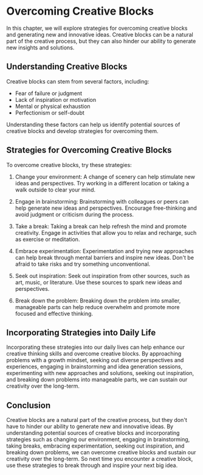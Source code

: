 Overcoming Creative Blocks
================================================================

In this chapter, we will explore strategies for overcoming creative blocks and generating new and innovative ideas. Creative blocks can be a natural part of the creative process, but they can also hinder our ability to generate new insights and solutions.

Understanding Creative Blocks
-----------------------------

Creative blocks can stem from several factors, including:

* Fear of failure or judgment
* Lack of inspiration or motivation
* Mental or physical exhaustion
* Perfectionism or self-doubt

Understanding these factors can help us identify potential sources of creative blocks and develop strategies for overcoming them.

Strategies for Overcoming Creative Blocks
-----------------------------------------

To overcome creative blocks, try these strategies:

1. Change your environment: A change of scenery can help stimulate new ideas and perspectives. Try working in a different location or taking a walk outside to clear your mind.

2. Engage in brainstorming: Brainstorming with colleagues or peers can help generate new ideas and perspectives. Encourage free-thinking and avoid judgment or criticism during the process.

3. Take a break: Taking a break can help refresh the mind and promote creativity. Engage in activities that allow you to relax and recharge, such as exercise or meditation.

4. Embrace experimentation: Experimentation and trying new approaches can help break through mental barriers and inspire new ideas. Don't be afraid to take risks and try something unconventional.

5. Seek out inspiration: Seek out inspiration from other sources, such as art, music, or literature. Use these sources to spark new ideas and perspectives.

6. Break down the problem: Breaking down the problem into smaller, manageable parts can help reduce overwhelm and promote more focused and effective thinking.

Incorporating Strategies into Daily Life
----------------------------------------

Incorporating these strategies into our daily lives can help enhance our creative thinking skills and overcome creative blocks. By approaching problems with a growth mindset, seeking out diverse perspectives and experiences, engaging in brainstorming and idea generation sessions, experimenting with new approaches and solutions, seeking out inspiration, and breaking down problems into manageable parts, we can sustain our creativity over the long-term.

Conclusion
----------

Creative blocks are a natural part of the creative process, but they don't have to hinder our ability to generate new and innovative ideas. By understanding potential sources of creative blocks and incorporating strategies such as changing our environment, engaging in brainstorming, taking breaks, embracing experimentation, seeking out inspiration, and breaking down problems, we can overcome creative blocks and sustain our creativity over the long-term. So next time you encounter a creative block, use these strategies to break through and inspire your next big idea.

